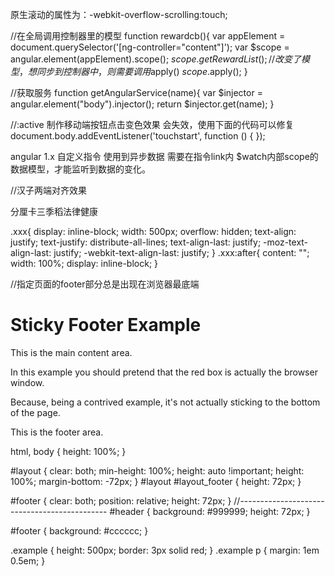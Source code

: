 原生滚动的属性为：-webkit-overflow-scrolling:touch;

//在全局调用控制器里的模型
function rewardcb(){
    var appElement = document.querySelector('[ng-controller="content"]');
    var $scope = angular.element(appElement).scope();
    $scope.getRewardList();//改变了模型，想同步到控制器中，则需要调用$apply()
    $scope.$apply();
}

//获取服务
function getAngularService(name){
    var $injector = angular.element("body").injector();
    return $injector.get(name);
}


//:active 制作移动端按钮点击变色效果 会失效，使用下面的代码可以修复
document.body.addEventListener('touchstart', function () { }); 


angular 1.x 自定义指令 使用到异步数据 需要在指令link内 $watch内部scope的数据模型，才能监听到数据的变化。

//汉子两端对齐效果
<div class="xxx">
	分厘卡三季稻法律健康
</div>

.xxx{
	display: inline-block;
    width: 500px;
    overflow: hidden;
    text-align: justify;
    text-justify: distribute-all-lines;
    text-align-last: justify;
    -moz-text-align-last: justify;
    -webkit-text-align-last: justify;
}
.xxx:after{
	content: "";
    width: 100%;
    display: inline-block;
}

//指定页面的footer部分总是出现在浏览器最底端
<div class='example'>
	<div id='layout'>
		<div id='header'><h1>Sticky Footer Example</h1></div>
		<p>This is the main content area.</p>
		<p>In this example you should pretend that the red box is actually the browser window.</p>
		<p>Because, being a contrived example, it's not actually sticking to the bottom of the page.</p>
		<div id='layout_footer'></div>
	</div>
	<div id='footer'>This is the footer area.</div>
</div>


html, body {
  height: 100%;
}
 
#layout {
  clear: both;
  min-height: 100%;
  height: auto !important;
  height: 100%;
  margin-bottom: -72px;
}
#layout #layout_footer {
  height: 72px;
}
 
#footer {
  clear: both;
  position: relative;
  height: 72px;
}
 //---------------------------------------------
#header {
  background: #999999;
  height: 72px;
}
 
#footer {
  background: #cccccc;
}
 
.example {
  height: 500px;
  border: 3px solid red;
}
.example p {
  margin: 1em 0.5em;
}